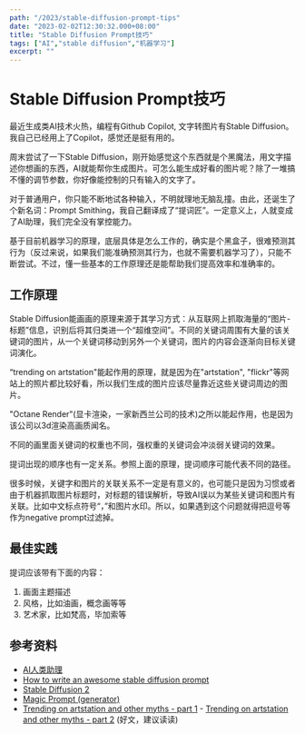 ```yaml
---
path: "/2023/stable-diffusion-prompt-tips"
date: "2023-02-02T12:30:32.000+08:00"
title: "Stable Diffusion Prompt技巧"
tags: ["AI","stable diffusion","机器学习"]
excerpt: ""
---
```

# Stable Diffusion Prompt技巧

最近生成类AI技术火热，编程有Github Copilot, 文字转图片有Stable Diffusion。我自己已经用上了Copilot，感觉还是挺有用的。

周末尝试了一下Stable Diffusion，刚开始感觉这个东西就是个黑魔法，用文字描述你想画的东西，AI就能帮你生成图片。可怎么能生成好看的图片呢？除了一堆搞不懂的调节参数，你好像能控制的只有输入的文字了。

对于普通用户，你只能不断地试各种输入，不明就理地无脑乱撞。由此，还诞生了个新名词：Prompt Smithing，我自己翻译成了“提词匠”。一定意义上，人就变成了AI助理，我们完全没有掌控能力。

基于目前机器学习的原理，底层具体是怎么工作的，确实是个黑盒子，很难预测其行为（反过来说，如果我们能准确预测其行为，也就不需要机器学习了），只能不断尝试。不过，懂一些基本的工作原理还是能帮助我们提高效率和准确率的。

## 工作原理

Stable Diffusion能画画的原理来源于其学习方式：从互联网上抓取海量的“图片-标题”信息，识别后将其归类进一个“超维空间”。不同的关键词周围有大量的该关键词的图片，从一个关键词移动到另外一个关键词，图片的内容会逐渐向目标关键词演化。

“trending on artstation"能起作用的原理，就是因为在"artstation", "flickr"等网站上的照片都比较好看，所以我们生成的图片应该尽量靠近这些关键词周边的图片。

"Octane Render"(显卡渲染，一家新西兰公司的技术)之所以能起作用，也是因为该公司以3d渲染高画质闻名。

不同的画里面关键词的权重也不同，强权重的关键词会冲淡弱关键词的效果。

提词出现的顺序也有一定关系。参照上面的原理，提词顺序可能代表不同的路径。

很多时候，关键字和图片的关联关系不一定是有意义的，也可能只是因为习惯或者由于机器抓取图片标题时，对标题的错误解析，导致AI误以为某些关键词和图片有关联。比如中文标点符号“，”和图片水印。所以，如果遇到这个问题就得把逗号等作为negative prompt过滤掉。

## 最佳实践

提词应该带有下面的内容：
1. 画面主题描述
2. 风格，比如油画，概念画等等
3. 艺术家，比如梵高，毕加索等

## 参考资料

- [AI人类助理](https://github.com/IDEA-CCNL/Fengshenbang-LM/blob/main/fengshen/examples/stable_diffusion_chinese/taiyi_handbook.md)
- [How to write an awesome stable diffusion prompt](https://www.howtogeek.com/833169/how-to-write-an-awesome-stable-diffusion-prompt/)
- [Stable Diffusion 2](https://huggingface.co/stabilityai/stable-diffusion-2)
- [Magic Prompt (generator)](https://huggingface.co/spaces/Gustavosta/MagicPrompt-Stable-Diffusion)
- [Trending on artstation and other myths - part 1](https://medium.com/@soapsudtycoon/stable-diffusion-trending-on-art-station-and-other-myths-c09b09084e33) - [Trending on artstation and other myths - part 2](https://medium.com/@soapsudtycoon/prompt-engineering-trending-on-artstation-and-other-myths-part-2-d61e25a90517) (好文，建议读读)
